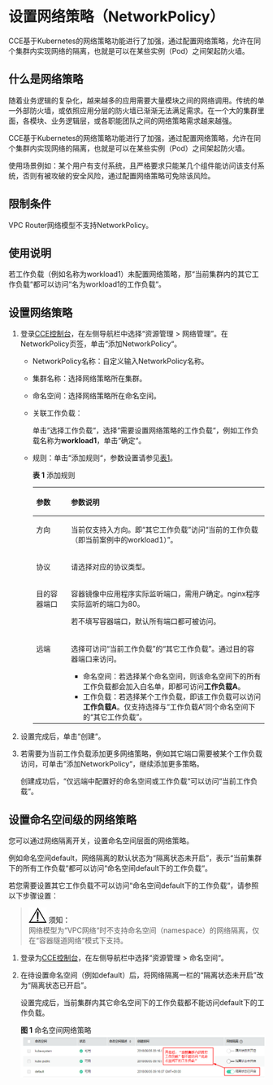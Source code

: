 # 设置网络策略（NetworkPolicy）<a name="cce_01_0059"></a>

CCE基于Kubernetes的网络策略功能进行了加强，通过配置网络策略，允许在同个集群内实现网络的隔离，也就是可以在某些实例（Pod）之间架起防火墙。

## 什么是网络策略<a name="section322222112010"></a>

随着业务逻辑的复杂化，越来越多的应用需要大量模块之间的网络调用。传统的单一外部防火墙，或依照应用分层的防火墙已渐渐无法满足需求。在一个大的集群里面，各模块、业务逻辑层，或各职能团队之间的网络策略需求越来越强。

CCE基于Kubernetes的网络策略功能进行了加强，通过配置网络策略，允许在同个集群内实现网络的隔离，也就是可以在某些实例（Pod）之间架起防火墙。

使用场景例如：某个用户有支付系统，且严格要求只能某几个组件能访问该支付系统，否则有被攻破的安全风险，通过配置网络策略可免除该风险。

## 限制条件<a name="section332285584912"></a>

VPC Router网络模型不支持NetworkPolicy。

## 使用说明<a name="section146088501667"></a>

若工作负载（例如名称为workload1）未配置网络策略，那“当前集群内的其它工作负载“都可以访问“名为workload1的工作负载“。

## 设置网络策略<a name="section19894131402011"></a>

1.  登录[CCE控制台](https://console.huaweicloud.com/cce2.0/?utm_source=helpcenter)，在左侧导航栏中选择“资源管理 \> 网络管理”。在NetworkPolicy页签，单击“添加NetworkPolicy“。
    -   NetworkPolicy名称：自定义输入NetworkPolicy名称。
    -   集群名称：选择网络策略所在集群。
    -   命名空间：选择网络策略所在命名空间。
    -   关联工作负载：

        单击“选择工作负载“，选择“需要设置网络策略的工作负载“，例如工作负载名称为**workload1**，单击“确定“。

    -   规则：单击“添加规则“，参数设置请参见[表1](#table26919378234)。

        **表 1**  添加规则

        <a name="table26919378234"></a>
        <table><thead align="left"><tr id="row117013742315"><th class="cellrowborder" valign="top" width="15%" id="mcps1.2.3.1.1"><p id="p10701937122312"><a name="p10701937122312"></a><a name="p10701937122312"></a>参数</p>
        </th>
        <th class="cellrowborder" valign="top" width="85%" id="mcps1.2.3.1.2"><p id="p1970937162314"><a name="p1970937162314"></a><a name="p1970937162314"></a>参数说明</p>
        </th>
        </tr>
        </thead>
        <tbody><tr id="row17073752310"><td class="cellrowborder" valign="top" width="15%" headers="mcps1.2.3.1.1 "><p id="p1770337122315"><a name="p1770337122315"></a><a name="p1770337122315"></a>方向</p>
        </td>
        <td class="cellrowborder" valign="top" width="85%" headers="mcps1.2.3.1.2 "><p id="p19701374230"><a name="p19701374230"></a><a name="p19701374230"></a>当前仅支持入方向。即<span class="uicontrol" id="uicontrol120917917468"><a name="uicontrol120917917468"></a><a name="uicontrol120917917468"></a>“其它工作负载”</span>访问<span class="uicontrol" id="uicontrol210571414614"><a name="uicontrol210571414614"></a><a name="uicontrol210571414614"></a>“当前的工作负载（即当前案例中的workload1）”</span>。</p>
        </td>
        </tr>
        <tr id="row0706372237"><td class="cellrowborder" valign="top" width="15%" headers="mcps1.2.3.1.1 "><p id="p1871103711232"><a name="p1871103711232"></a><a name="p1871103711232"></a>协议</p>
        </td>
        <td class="cellrowborder" valign="top" width="85%" headers="mcps1.2.3.1.2 "><p id="p77123712230"><a name="p77123712230"></a><a name="p77123712230"></a>请选择对应的协议类型。</p>
        </td>
        </tr>
        <tr id="row141931728132819"><td class="cellrowborder" valign="top" width="15%" headers="mcps1.2.3.1.1 "><p id="p18193102819285"><a name="p18193102819285"></a><a name="p18193102819285"></a>目的容器端口</p>
        </td>
        <td class="cellrowborder" valign="top" width="85%" headers="mcps1.2.3.1.2 "><p id="p219311287289"><a name="p219311287289"></a><a name="p219311287289"></a>容器镜像中应用程序实际监听端口，需用户确定。nginx程序实际监听的端口为80。</p>
        <p id="p37005549297"><a name="p37005549297"></a><a name="p37005549297"></a>若不填写容器端口，默认所有端口都可被访问。</p>
        </td>
        </tr>
        <tr id="row10711637182318"><td class="cellrowborder" valign="top" width="15%" headers="mcps1.2.3.1.1 "><p id="p107120375238"><a name="p107120375238"></a><a name="p107120375238"></a>远端</p>
        </td>
        <td class="cellrowborder" valign="top" width="85%" headers="mcps1.2.3.1.2 "><p id="p157183711231"><a name="p157183711231"></a><a name="p157183711231"></a>选择可访问<span class="uicontrol" id="uicontrol132819019318"><a name="uicontrol132819019318"></a><a name="uicontrol132819019318"></a>“当前工作负载”</span>的<span class="uicontrol" id="uicontrol147442219319"><a name="uicontrol147442219319"></a><a name="uicontrol147442219319"></a>“其它工作负载”</span>。通过目的容器端口来访问。</p>
        <a name="ul28102117259"></a><a name="ul28102117259"></a><ul id="ul28102117259"><li>命名空间：若选择某个命名空间，则该命名空间下的所有工作负载都会加入白名单，即都可访问<strong id="b6354262264"><a name="b6354262264"></a><a name="b6354262264"></a>工作负载A</strong>。</li><li>工作负载：若选择某个工作负载，即该工作负载可以访问<strong id="b12101115402616"><a name="b12101115402616"></a><a name="b12101115402616"></a>工作负载A</strong>。仅支持选择与<span class="uicontrol" id="uicontrol126055244271"><a name="uicontrol126055244271"></a><a name="uicontrol126055244271"></a>“工作负载A”</span>同个命名空间下的<span class="uicontrol" id="uicontrol169474270272"><a name="uicontrol169474270272"></a><a name="uicontrol169474270272"></a>“其它工作负载”</span>。</li></ul>
        </td>
        </tr>
        </tbody>
        </table>

2.  设置完成后，单击“创建“。
3.  若需要为当前工作负载添加更多网络策略，例如其它端口需要被某个工作负载访问，可单击“添加NetworkPolicy“，继续添加更多策略。

    创建成功后，“仅远端中配置好的命名空间或工作负载“可以访问“当前工作负载“。


## 设置命名空间级的网络策略<a name="section7606272113"></a>

您可以通过网络隔离开关，设置命名空间层面的网络策略。

例如命名空间default，网络隔离的默认状态为“隔离状态未开启”，表示“当前集群下的所有工作负载“都可以访问“命名空间default下的工作负载“。

若您需要设置其它工作负载不可以访问“命名空间default下的工作负载“，请参照以下步骤设置：

>![](public_sys-resources/icon-notice.gif) **须知：**   
>网络模型为“VPC网络“时不支持命名空间（namespace）的网络隔离，仅在“容器隧道网络“模式下支持。  

1.  登录为[CCE控制台](https://console.huaweicloud.com/cce2.0/?utm_source=helpcenter)，在左侧导航栏中选择“资源管理 \> 命名空间“。
2.  在待设置命名空间（例如default）后，将网络隔离一栏的“隔离状态未开启”改为“隔离状态已开启”。

    设置完成后，当前集群内其它命名空间下的工作负载都不能访问default下的工作负载。

    **图 1**  命名空间网络策略<a name="fig9265934112612"></a>  
    ![](figures/命名空间网络策略.png "命名空间网络策略")


